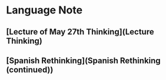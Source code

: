 # Language Note
## [Lecture of May 27th Thinking](Lecture Thinking)
## [Spanish Rethinking](Spanish Rethinking (continued))
